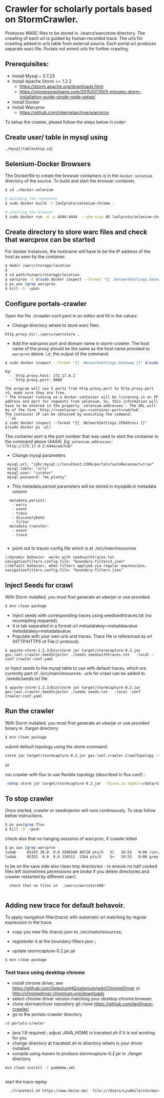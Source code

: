 # Crawler for scholarly portals  based on StormCrawler. 
Produces WARC files to be stored in ./warcs/warcstore directory.
The crawling of each url is guided by human recorded trace. 
The urls for crawling added to urls table from external source.
Each portal url produces separate warc file. Portals not emmit urls for further crawling. 

## Prerequisites:
* Install Mysql ~ 5.7.23
* Install Apache Storm >= 1.2.2
    * https://storm.apache.org/downloads.html
    * https://vincenzogulisano.com/2015/07/30/5-minutes-storm-installation-guide-single-node-setup/
* Install Docker    
* Install Warcprox
    * https://github.com/internetarchive/warcprox
  

To setup the crawler, please follow the steps below in order:

## Create user/ table  in mysql using 

```sh
./mysql/tablesetup.sql
```
## Selenium-Docker Browsers

The Dockerfile to create the browser containers is in the `docker-selenium` directory of the source. To build and start the browser container,

```sh
$ cd ./docker-selenium

# building the container
$ sudo docker build -t lanlproto/selenium-chrome .

# starting the browser
$ sudo docker run -d -p 4444:4444  --shm-size 8G lanlproto/selenium-chrome
```
## Create directory to store warc files and check that  warcprox can be started
For docker instances, the hostname will have to be the IP address of the host as seen by the container.
```sh
$ mkdir /warc/storage/location
$ 
$ cd path/to/warc/storage/location
$ warcprox -b $(sudo docker inspect --format "{{ .NetworkSettings.Gateway }}" $(sudo docker ps -ql)) -p 8080 --certs-dir certs -d warcs -g md5 -v --trace  -s 2000000000 
$ ps aux |grep warcprox
$ kill -9  <pid>
```

## Configure portals-crawler
Open the file ./crawler-conf.yaml in an editor and fill in the values:

* Change directory where to store warc files:
``` 
http.proxy.dir:./warcs/warcstore .
```
* Add the warcprox port and domain name in storm-crawler. The host name of the proxy should be the same as the host name provided to `warcprox` above. i.e, the output of the command:
```sh
$ sudo docker inspect --format "{{ .NetworkSettings.Gateway }}" $(sudo docker ps -ql)
```
    Eg:
      - `http.proxy.host: 172.17.0.1`
      - `http.proxy.port: 8080`
```
The program will use 5 ports from http.proxy.port to http.proxy.port +5, make sure they are free.
* The browser running as a docker container will be listening in an IP address and port for requests from selenium. So, this information will have to be entered in the property `selenium.addresses`. The URL will be of the form `http://<container-ip>:<container-port>/wd/hub`.
The container IP can be obtained by executing the command:
```sh
$ sudo docker inspect --format "{{ .NetworkSettings.IPAddress }}" $(sudo docker ps -ql)
```
The container port is the port number that was used to start the container in the command above (4444).
Eg: `selenium.addresses: "http://172.17.0.2:4444/wd/hub"`

* Change mysql parameters
``` 
 mysql.url: "jdbc:mysql://localhost:3306/portals?autoReconnect=true"
 mysql.table: "urls"
 mysql.user: "curator"
 mysql.password: "me_plenty"
```
 
* This metadata.persist parameters will be stored in mysqldb in metadata column
```
  metadata.persist:
   - warcs
   - event
   - trace
   - discoveryDate
   - filter
  metadata.transfer:
   - event
   - trace
   
```
* point out to traces config file which is at ./src/main/resources
```
//dynamic behavior  works with seedswithtraces.txt
navigationfilters.config.file: "boundary-filters3.json"
//default behavior, when filters applyed via regular expressions.
navigationfilters.config.file: "boundary-filters.json"
```
## Inject Seeds for crawl

With Storm installed, you must first generate an uberjar or use provided:

``` sh
$ mvn clean package
```

* Inject seeds with corresponding traces using seedswithtraces.txt (no recompiling requered). 
* It is tab separated in a format url metadatakey=metadatavalue metadatakey=metadatavalue.
* Populate with your own urls and traces. Trace file is referenced as url (HTTP/HTTPS of File:// protocol).


```
$ apache-storm-1.2.3/bin/storm jar target/stormcapture-0.2.jar  gov.lanl.crawler.SeedInjector ./seeds seedswithtraces.txt   -local -conf crawler-conf.yaml
```
or 
Inject seeds to the mysql table to use with default traces, which are currently part of ./src/main/resources .
  urls for crawl can be added to ./seeds/seeds.txt file

```
$ apache-storm-1.2.3/bin/storm jar target/stormcapture-0.2.jar  gov.lanl.crawler.SeedInjector ./seeds seeds.txt   -local -conf crawler-conf.yaml
```


## Run the crawler

With Storm installed, you must first generate an uberjar or use provided binary in ./target directory:

``` sh
$ mvn clean package
```

submit default topology using the storm command:

``` sh
storm jar target/stormcapture-0.2.jar gov.lanl.crawler.CrawlTopology -conf crawler-conf.yaml -local 
```

or

run crawler with flux to use flexible topology (described in flux.conf) : 
```sh
 nohup storm jar target/stormcapture-0.2.jar  -Djava.io.tmpdir=/data/tmp  org.apache.storm.flux.Flux    crawler.flux -s 10000000000 > storm.txt &
```
## To stop  crawler 
Once started,  crawler or seedinjector will runs continuously. To stop follow below instructions.
```sh
$ ps aux|grep flux
$ kill -9  <pid>
```
check also that no hanging sessions of warcprox, if crawler killed 
```sh
$ ps aux |grep warcprox
ludab     65245 38.0  0.0 5506560 40728 pts/5   Sl   19:53   0:00 /usr/bin/python2.7 /usr/local/bin/warcprox -b 172.17.0.1 -p 8072 --certs-dir certs -d /data/web/warcs/warcstore8072 -g md5 -v --trace -s 3000000000 --dedup-db-file=/dev/null --stats-db-file=/dev/null
ludab     65322  0.0  0.0 110512  2264 pts/5    S+   19:53   0:00 grep --color=auto warcprox
```

to be on the save side also clean tmp directories - 
to ensure no half cooked files left (sometimes permissions are broke if you delete directories and crawler restarted by different user).
 
```sh 
  check that no files in  ./warcs/warcstore80*
  
```
## Adding new trace for default behavoir.
To apply navigation filter(trace) with automatic url matching by  regular expression in the trace.

* copy you new file {trace}.json to ./src/main/resources;

* registester it at the  boundary-filters.json ;

* update stormcapture-0.2.jar  jar 


``` sh
$ mvn clean package
```

### Test  trace using  desktop chrome 

* install chrome driver, see https://github.com/SeleniumHQ/selenium/wiki/ChromeDriver  or http://chromedriver.chromium.org/downloads
* select chrome driver version matching your desktop chrome browser.
* clone stormarchiver repository   git clone https://github.com/lanl/trace-crawler/
* go to the portals-crawler directory
```sh
cd portals-crawler
```
* java 1.8 required ; adjust JAVA_HOME in tracetest.sh if it is  not working for you
* change directory at tracetest.sh  to directory where is your driver installed.
* compile using maven to produce stormcapture-0.2.jar   in ./target directory 
```sh
mvn clean install -f pomdemo.xml
    
```
start the trace replay
```sh
  ./tracetest.sh https://www.heise.de/  file:///Users/Lyudmila/stormarchiver/bihiyolgbh.json
  
```
 


